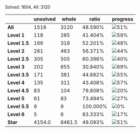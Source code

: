 Solved: 1604, All: 3120

| |unsolved|whole|ratio|progress|
|----|----|----|----|----|
|**All**| 1516 | 3120 | 48.590%| ![51%](https://progress-bar.xyz/51?title=All) |
|**Level 1**| 118 | 285 | 41.404%| ![59%](https://progress-bar.xyz/59?title=All) |
|**Level 1.5**| 166 | 318 | 52.201%| ![48%](https://progress-bar.xyz/48?title=All) |
|**Level 2**| 261 | 463 | 56.371%| ![44%](https://progress-bar.xyz/44?title=All) |
|**Level 2.5**| 305 | 505 | 60.396%| ![40%](https://progress-bar.xyz/40?title=All) |
|**Level 3**| 202 | 655 | 30.840%| ![69%](https://progress-bar.xyz/69?title=All) |
|**Level 3.5**| 171 | 381 | 44.882%| ![55%](https://progress-bar.xyz/55?title=All) |
|**Level 4**| 135 | 311 | 43.408%| ![57%](https://progress-bar.xyz/57?title=All) |
|**Level 4.5**| 83 | 104 | 79.808%| ![20%](https://progress-bar.xyz/20?title=All) |
|**Level 5**| 61 | 83 | 73.494%| ![27%](https://progress-bar.xyz/27?title=All) |
|**Level 5.5**| 9 | 9 | 100.000%| ![0%](https://progress-bar.xyz/0?title=All) |
|**Level 6**| 5 | 6 | 83.333%| ![17%](https://progress-bar.xyz/17?title=All) |
|**Star**|4154.0 | 8461.5 |49.093%| ![51%](https://progress-bar.xyz/51?title=All) |
